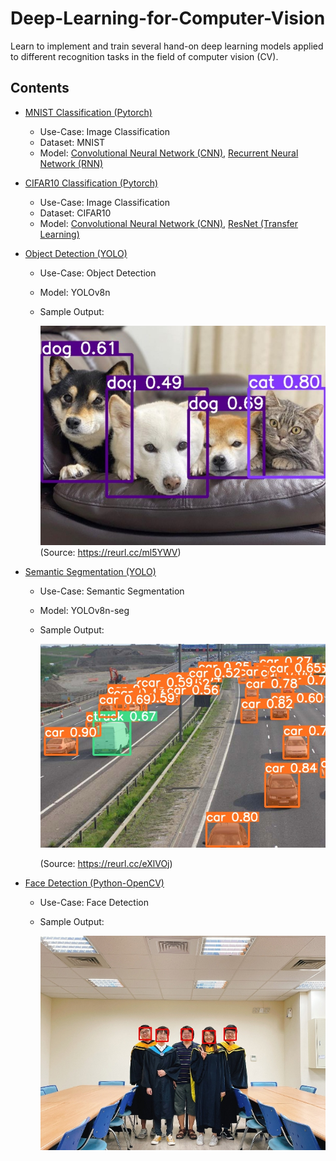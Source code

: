 # Deep-Learning-for-Computer-Vision
Learn to implement and train several hand-on deep learning models applied to different recognition tasks in the field of computer vision (CV).

## Contents
* [MNIST Classification (Pytorch)](https://github.com/JJerry12/Deep-Learning-for-Computer-Vision/blob/main/MNIST_classification/MNIST_pytorch.ipynb)
  * Use-Case: Image Classification
  * Dataset: MNIST
  * Model: [Convolutional Neural Network (CNN)](https://github.com/JJerry12/Deep-Learning-for-Computer-Vision/blob/main/MNIST_classification/model_CNN.py), [Recurrent Neural Network (RNN)](https://github.com/JJerry12/Deep-Learning-for-Computer-Vision/blob/main/MNIST_classification/model_RNN.py)
  
* [CIFAR10 Classification (Pytorch)](https://github.com/JJerry12/Deep-Learning-for-Computer-Vision/tree/main/CIFAR10_classification_pytorch)
  * Use-Case: Image Classification
  * Dataset: CIFAR10
  * Model: [Convolutional Neural Network (CNN)](https://github.com/JJerry12/Deep-Learning-for-Computer-Vision/blob/main/CIFAR10_classification_pytorch/CIFAR10_CNN_pytorch.ipynb), [ResNet (Transfer Learning)](https://github.com/JJerry12/Deep-Learning-for-Computer-Vision/blob/main/CIFAR10_classification_pytorch/CIFAR10_ResNet_pytorch.ipynb)
  
* [Object Detection (YOLO)](https://github.com/JJerry12/Deep-Learning-for-Computer-Vision/blob/main/Tibame_Object_detection_yolo/object_detection_YOLOv8.ipynb)
  * Use-Case: Object Detection
  * Model: YOLOv8n
  * Sample Output:
  
    ![image](https://github.com/JJerry12/Deep-Learning-for-Computer-Vision/blob/main/Tibame_Object_detection_yolo/object_detection_output.jpg)
    (Source: https://reurl.cc/ml5YWV)
    
* [Semantic Segmentation (YOLO)](https://github.com/JJerry12/Deep-Learning-for-Computer-Vision/blob/main/Tibame_Semantic_segmentation-yolo/segmentation_YOLOv8.ipynb)
  * Use-Case: Semantic Segmentation
  * Model: YOLOv8n-seg
  * Sample Output:
  
    ![image](https://github.com/JJerry12/Deep-Learning-for-Computer-Vision/blob/main/Tibame_Semantic_segmentation-yolo/segmentation_output.jpg)
    
    (Source: https://reurl.cc/eXlVOj)
  
* [Face Detection (Python-OpenCV)](https://github.com/JJerry12/Deep-Learning-for-Computer-Vision/blob/main/Face_detection_python_opencv/face_detection.ipynb)
  * Use-Case: Face Detection
  * Sample Output:
  
    ![image](https://github.com/JJerry12/Deep-Learning-for-Computer-Vision/blob/main/Face_detection_python_opencv/face_demo_output.jpg)
 
